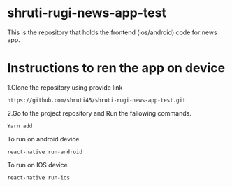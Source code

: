 # shruti-rugi-news-app-test

This is the repository that holds the frontend (ios/android) code for news app.


# Instructions to ren the app on device

1.Clone the repository using provide link

```
https://github.com/shruti45/shruti-rugi-news-app-test.git
```

2.Go to the project repository and Run the fallowing commands.

```
Yarn add
```
To run on android device
```
react-native run-android 
```

To run on IOS device
```
react-native run-ios
```
